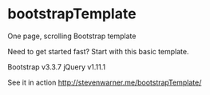 # bootstrapTemplate
One page, scrolling Bootstrap template

Need to get started fast?
Start with this basic template.

Bootstrap v3.3.7 
jQuery v1.11.1


See it in action
http://stevenwarner.me/bootstrapTemplate/
